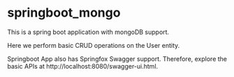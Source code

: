 # springboot_mongo
This is a spring boot application with mongoDB support.

Here we perform basic CRUD operations on the User entity.

Springboot App also has Springfox Swagger support. Therefore, explore the basic APIs at http://localhost:8080/swagger-ui.html.
